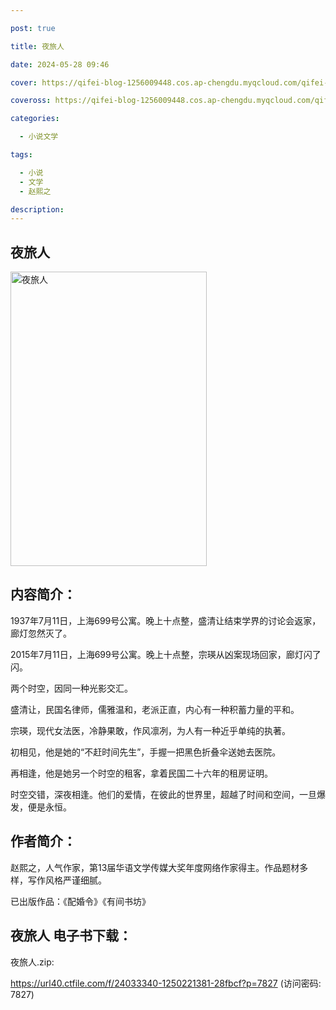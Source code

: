 ```yaml
---

post: true

title: 夜旅人

date: 2024-05-28 09:46

cover: https://qifei-blog-1256009448.cos.ap-chengdu.myqcloud.com/qifei-blog/65f7af839f345e8d03e36ed0.jpg

coveross: https://qifei-blog-1256009448.cos.ap-chengdu.myqcloud.com/qifei-blog/65f7af839f345e8d03e36ed0.jpg

categories:

  - 小说文学

tags:

  - 小说
  - 文学
  - 赵熙之

description:
---
```


## 夜旅人
<img alt="夜旅人 " class="aligncenter loaded" data-was-processed="true" decoding="async" fetchpriority="high" height="471" src="https://qifei-blog-1256009448.cos.ap-chengdu.myqcloud.com/qifei-blog/65f7af839f345e8d03e36ed0.jpg " style="cursor: zoom-in;" width="314"/>

## 内容简介：

1937年7月11日，上海699号公寓。晚上十点整，盛清让结束学界的讨论会返家，廊灯忽然灭了。

2015年7月11日，上海699号公寓。晚上十点整，宗瑛从凶案现场回家，廊灯闪了闪。

两个时空，因同一种光影交汇。

盛清让，民国名律师，儒雅温和，老派正直，内心有一种积蓄力量的平和。

宗瑛，现代女法医，冷静果敢，作风凛冽，为人有一种近乎单纯的执著。

初相见，他是她的“不赶时间先生”，手握一把黑色折叠伞送她去医院。

再相逢，他是她另一个时空的租客，拿着民国二十六年的租房证明。

时空交错，深夜相逢。他们的爱情，在彼此的世界里，超越了时间和空间，一旦爆发，便是永恒。

## 作者简介：

赵熙之，人气作家，第13届华语文学传媒大奖年度网络作家得主。作品题材多样，写作风格严谨细腻。

已出版作品：《配婚令》《有间书坊》

## 夜旅人 电子书下载：



夜旅人.zip: 

https://url40.ctfile.com/f/24033340-1250221381-28fbcf?p=7827 (访问密码: 7827)
